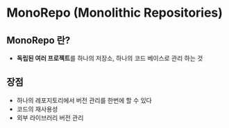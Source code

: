 # MonoRepo (Monolithic Repositories)

## MonoRepo 란?
- <b>독립된 여러 프로젝트</b>를 하나의 저장소, 하나의 코드 베이스로 관리 하는 것

## 장점
- 하나의 레포지토리에서 버전 관리를 한번에 할 수 있다
- 코드의 재사용성
- 외부 라이브러리 버전 관리